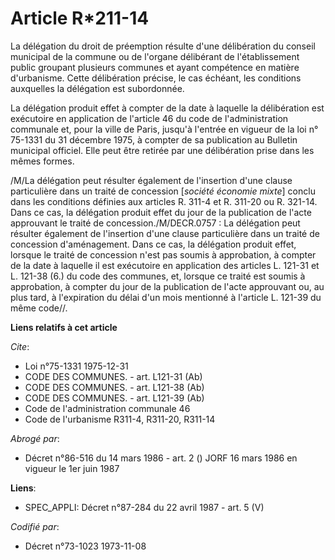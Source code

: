 # Article R*211-14

La délégation du droit de préemption résulte d'une délibération du conseil municipal de la commune ou de l'organe délibérant
de l'établissement public groupant plusieurs communes et ayant compétence en matière d'urbanisme. Cette délibération précise,
le cas échéant, les conditions auxquelles la délégation est subordonnée.

La délégation produit effet à compter de la date à laquelle la délibération est exécutoire en application de l'article 46 du
code de l'administration communale et, pour la ville de Paris, jusqu'à l'entrée en vigueur de la loi n° 75-1331 du 31
décembre 1975, à compter de sa publication au Bulletin municipal officiel. Elle peut être retirée par une délibération prise
dans les mêmes formes.

/M/La délégation peut résulter également de l'insertion d'une clause particulière dans un traité de concession [*société
économie mixte*] conclu dans les conditions définies aux articles R. 311-4 et R. 311-20 ou R. 321-14. Dans ce cas, la
délégation produit effet du jour de la publication de l'acte approuvant le traité de concession./M/DECR.0757 : La délégation
peut résulter également de l'insertion d'une clause particulière dans un traité de concession d'aménagement. Dans ce cas, la
délégation produit effet, lorsque le traité de concession n'est pas soumis à approbation, à compter de la date à laquelle il
est exécutoire en application des articles L. 121-31 et L. 121-38 (6.) du code des communes, et, lorsque ce traité est soumis
à approbation, à compter du jour de la publication de l'acte approuvant ou, au plus tard, à l'expiration du délai d'un mois
mentionné à l'article L. 121-39 du même code//.

**Liens relatifs à cet article**

_Cite_:

  - Loi n°75-1331 1975-12-31
  - CODE DES COMMUNES. - art. L121-31 (Ab)
  - CODE DES COMMUNES. - art. L121-38 (Ab)
  - CODE DES COMMUNES. - art. L121-39 (Ab)
  - Code de l'administration communale 46
  - Code de l'urbanisme R311-4, R311-20, R311-14

_Abrogé par_:

  - Décret n°86-516 du 14 mars 1986 - art. 2 () JORF 16 mars 1986 en vigueur le 1er juin 1987

**Liens**:

  - SPEC_APPLI: Décret n°87-284 du 22 avril 1987 - art. 5 (V)

_Codifié par_:

  - Décret n°73-1023 1973-11-08
